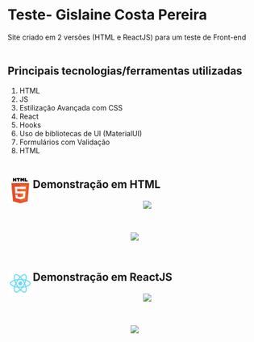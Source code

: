 # Teste- Gislaine Costa Pereira

Site criado em 2 versões (HTML e ReactJS) para um teste de Front-end
<br>
<br>

## Principais tecnologias/ferramentas utilizadas
1. HTML
2. JS
3. Estilização Avançada com CSS
4. React
5. Hooks
6. Uso de bibliotecas de UI (MaterialUI)
7. Formulários com Validação
8. HTML
<br><br>

## Demonstração em HTML <img align="left" alt="HTML5" width="50px" src="https://raw.githubusercontent.com/github/explore/80688e429a7d4ef2fca1e82350fe8e3517d3494d/topics/html/html.png" /> 

<p align="center">
  <img align='center' height='400' src='https://docs.google.com/uc?id=1OTvDgO7W6t8AYNExQXI31cJsMJ4Xf9N4'>
</p>
<br>
<p align="center">
  <img align='center' height='400' src='https://docs.google.com/uc?id=10LkobYJ_UBJy8C6nE5kNnb6HXFgmVSyJ'>
</p>
<br>

## Demonstração em ReactJS <img align="left" alt="React" width="50px" src="https://raw.githubusercontent.com/github/explore/80688e429a7d4ef2fca1e82350fe8e3517d3494d/topics/react/react.png" />

<p align="center">
  <img align='center' height='400' src='https://docs.google.com/uc?id=16ddgs1yKKe3krnRFTjQycH8OTKUxo7Gz'>
</p>
<br>
<p align="center">
  <img align='center' height='400' src='https://docs.google.com/uc?id=13o7bwB1bpEosoexCa4CSbccyzLI58ZHB'>
</p>
<br>
